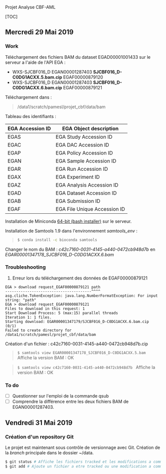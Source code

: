 Projet Analyse CBF-AML

[TOC]



## Mercredi 29 Mai 2019

### Work

Téléchargement des fichiers BAM du dataset EGAD00001001433 sur le serveur a l'aide de l'API EGA :

-  WXS-SJCBF016_D	EGAN00001287403	**SJCBF016_D-C0DG1ACXX.5.bam.cip**	EGAF00000879120
- WXS-SJCBF016_D	EGAN00001287403	**SJCBF016_D-C0DG1ACXX.6.bam.cip**	EGAF00000879121

Téléchargement dans :

> /data1/scratch/pamesl/projet_cbf/data/bam

Tableau des identifiants :

| EGA Accession ID | EGA Object description       |
| ---------------- | ---------------------------- |
| EGAS             | EGA Study Accession ID       |
| EGAC             | EGA DAC Accession ID         |
| EGAP             | EGA Policy Accession ID      |
| EGAN             | EGA Sample Accession ID      |
| EGAR             | EGA Run Accession ID         |
| EGAX             | EGA Experiment ID            |
| EGAZ             | EGA Analysis Accession ID    |
| EGAD             | EGA Dataset Accession ID     |
| EGAB             | EGA Submission ID            |
| EGAF             | EGA File Unique Accession ID |

Installation de Miniconda [64-bit (bash installer)](https://docs.conda.io/en/latest/miniconda.html) sur le serveur. 

Installation de Samtools 1.9  dans l'environnement *samtools_env* :

> ```bash
> $ conda install -c bioconda samtools
> ```

Changer le nom du BAM :  *c42c7160-0031-4145-a440-0472cb948d7b* en *EGAR00001347178_SJCBF016_D-C0DG1ACXX.6.bam*

### Troubleshooting

1) Erreur lors du téléchargement des données de EGAF00000879121

```
EGA > download request_EGAF00000879121 path
---------------------------------------^^^^
asg.cliche.TokenException: java.lang.NumberFormatException: For input string: "path"
EGA > download request_EGAF00000879121
Files to download in this request: 1
Start Download Process: 5 (max:15) parallel threads
Iteration 1: 1 files.
Starting download: EGAR00001347179/SJCBF016_D-C0DG1ACXX.6.bam.cip  (0/1)
Failed to create directory for /data1/scratch/pamesl/projet_cbf/data/bam
```

Création d'un fichier : c42c7160-0031-4145-a440-0472cb948d7b.cip

> `
> $ samtools view EGAR00001347178_SJCBF016_D-C0DG1ACXX.5.bam 
> `
> Affiche la version BAM : OK

> `
> $ samtools view c42c7160-0031-4145-a440-0472cb948d7b 
> `
> Affiche la version BAM : OK

### To do

- [ ] Questionner sur l'emploi de la commande qsub
- [ ] Comprendre la différence entre les deux fichiers BAM de EGAN00001287403.

## Vendredi 31 Mai 2019

### Création d'un repository Git

Le projet est maintenant sous contrôle de versionnage avec Git. Création de la *branch* principale dans le dossier ~/data.

```bash
$ git status # Affiche les fichiers tracked et les modifications a commit
$ git add # Ajoute un fichier a etre tracked ou une modification a commit
```



